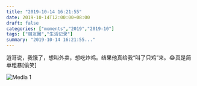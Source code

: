 ```yaml
---
title: "2019-10-14 16:21:55"
date: 2019-10-14T12:00:00+08:00
draft: false
categories: ["moments","2019","2019-10"]
tags: ["朋友圈","生活记录"]
summary: "2019-10-14 16:21:55..."
---
```


逍哥说，我饿了，想叫外卖，想吃炸鸡。结果他真给我“叫了只鸡”来。😂真是简单粗暴[偷笑]

![Media 1](/Moments/photos/2019-10-14/201910141621550.jpg)


